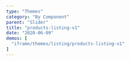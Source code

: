 ```yaml
---
type: "Themes"
category: "By Component"
parent: "Slider"
title: "products-listing-v1"
date: "2020-06-09"
demos: [
  "iframe/themes/listing/products-listing-v1"
]
---
```

